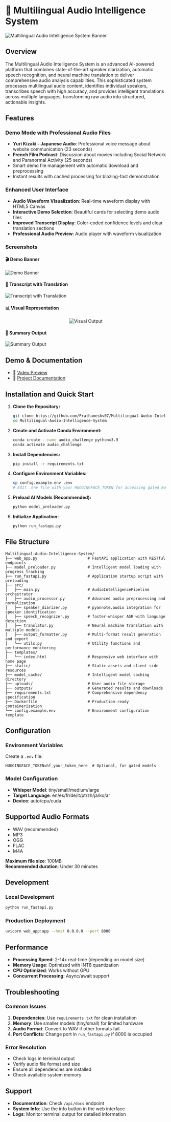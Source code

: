 # 🎵 Multilingual Audio Intelligence System

![Multilingual Audio Intelligence System Banner](/static/imgs/banner.png)

## Overview

The Multilingual Audio Intelligence System is an advanced AI-powered platform that combines state-of-the-art speaker diarization, automatic speech recognition, and neural machine translation to deliver comprehensive audio analysis capabilities. This sophisticated system processes multilingual audio content, identifies individual speakers, transcribes speech with high accuracy, and provides intelligent translations across multiple languages, transforming raw audio into structured, actionable insights.

## Features

### Demo Mode with Professional Audio Files
- **Yuri Kizaki - Japanese Audio**: Professional voice message about website communication (23 seconds)
- **French Film Podcast**: Discussion about movies including Social Network and Paranormal Activity (25 seconds)
- Smart demo file management with automatic download and preprocessing
- Instant results with cached processing for blazing-fast demonstration

### Enhanced User Interface
- **Audio Waveform Visualization**: Real-time waveform display with HTML5 Canvas
- **Interactive Demo Selection**: Beautiful cards for selecting demo audio files
- **Improved Transcript Display**: Color-coded confidence levels and clear translation sections
- **Professional Audio Preview**: Audio player with waveform visualization

### Screenshots

#### 🎬 Demo Banner

![Demo Banner](/static/imgs/demo_banner.png)

#### 📝 Transcript with Translation

![Transcript with Translation](/static/imgs/demo_res_transcript_translate.png)

#### 📊 Visual Representation

<p align="center">
  <img src="static/imgs/demo_res_visual.png" alt="Visual Output"/>
</p>

#### 🧠 Summary Output

![Summary Output](/static/imgs/demo_res_summary.png)

## Demo & Documentation

- 🎥 [Video Preview]()
- 📄 [Project Documentation](DOCUMENTATION.md)

## Installation and Quick Start

1. **Clone the Repository:**
   ```bash
   git clone https://github.com/Prathameshv07/Multilingual-Audio-Intelligence-System.git
   cd Multilingual-Audio-Intelligence-System
   ```

2. **Create and Activate Conda Environment:**
   ```bash
   conda create --name audio_challenge python=3.9
   conda activate audio_challenge
   ```

3. **Install Dependencies:**
   ```bash
   pip install -r requirements.txt
   ```

4. **Configure Environment Variables:**
   ```bash
   cp config.example.env .env
   # Edit .env file with your HUGGINGFACE_TOKEN for accessing gated models
   ```

5. **Preload AI Models (Recommended):**
   ```bash
   python model_preloader.py
   ```

6. **Initialize Application:**
   ```bash
   python run_fastapi.py
   ```

## File Structure

```
Multilingual-Audio-Intelligence-System/
├── web_app.py                      # FastAPI application with RESTful endpoints
├── model_preloader.py              # Intelligent model loading with progress tracking
├── run_fastapi.py                  # Application startup script with preloading
├── src/
│   ├── main.py                     # AudioIntelligencePipeline orchestrator
│   ├── audio_processor.py          # Advanced audio preprocessing and normalization
│   ├── speaker_diarizer.py         # pyannote.audio integration for speaker identification
│   ├── speech_recognizer.py        # faster-whisper ASR with language detection
│   ├── translator.py               # Neural machine translation with multiple models
│   ├── output_formatter.py         # Multi-format result generation and export
│   └── utils.py                    # Utility functions and performance monitoring
├── templates/
│   └── index.html                  # Responsive web interface with home page
├── static/                         # Static assets and client-side resources
├── model_cache/                    # Intelligent model caching directory
├── uploads/                        # User audio file storage
├── outputs/                        # Generated results and downloads
├── requirements.txt                # Comprehensive dependency specification
├── Dockerfile                      # Production-ready containerization
└── config.example.env              # Environment configuration template
```

## Configuration

### Environment Variables
Create a `.env` file:
```env
HUGGINGFACE_TOKEN=hf_your_token_here  # Optional, for gated models
```

### Model Configuration
- **Whisper Model**: tiny/small/medium/large
- **Target Language**: en/es/fr/de/it/pt/zh/ja/ko/ar
- **Device**: auto/cpu/cuda

## Supported Audio Formats

- WAV (recommended)
- MP3
- OGG
- FLAC
- M4A

**Maximum file size**: 100MB  
**Recommended duration**: Under 30 minutes

## Development

### Local Development
```bash
python run_fastapi.py
```

### Production Deployment
```bash
uvicorn web_app:app --host 0.0.0.0 --port 8000
```

## Performance

- **Processing Speed**: 2-14x real-time (depending on model size)
- **Memory Usage**: Optimized with INT8 quantization
- **CPU Optimized**: Works without GPU
- **Concurrent Processing**: Async/await support

## Troubleshooting

### Common Issues

1. **Dependencies**: Use `requirements.txt` for clean installation
2. **Memory**: Use smaller models (tiny/small) for limited hardware
3. **Audio Format**: Convert to WAV if other formats fail
4. **Port Conflicts**: Change port in `run_fastapi.py` if 8000 is occupied

### Error Resolution
- Check logs in terminal output
- Verify audio file format and size
- Ensure all dependencies are installed
- Check available system memory

## Support

- **Documentation**: Check `/api/docs` endpoint
- **System Info**: Use the info button in the web interface
- **Logs**: Monitor terminal output for detailed information 